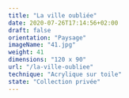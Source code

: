 ```yaml
---
title: "La ville oubliée"
date: 2020-07-26T17:14:56+02:00
draft: false
orientation: "Paysage"
imageName: "41.jpg"
weight: 41
dimensions: "120 x 90"
url: "/la-ville-oubliee"
technique: "Acrylique sur toile"
state: "Collection privée"
---
```



